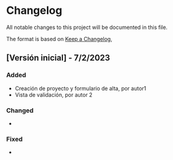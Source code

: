 # Changelog

All notable changes to this project will be documented in this file.

The format is based on [Keep a Changelog](https://keepachangelog.com/en/1.0.0/),

## [Versión inicial] - 7/2/2023

### Added

- Creación de proyecto y formulario de alta, por autor1
- Vista de validación, por autor 2

### Changed

-

### Fixed

- 

